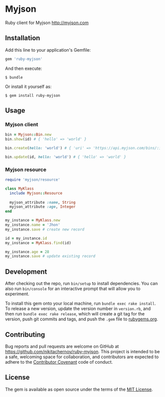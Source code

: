 # Myjson

Ruby client for Myjson http://myjson.com

## Installation

Add this line to your application's Gemfile:

```ruby
gem 'ruby-myjson'
```

And then execute:

    $ bundle

Or install it yourself as:

    $ gem install ruby-myjson

## Usage

### Myjson client

```Ruby
bin = Myjson::Bin.new
bin.show(id) # { 'hello' => 'world' }

bin.create(hello: 'world') # { 'uri' => 'https://api.myjson.com/bins/:id' }

bin.update(id, hello: 'world') # { 'hello' => 'world' }
```

### Myjson resource

```Ruby
require 'myjson/resource'

class MyKlass
  include Myjson::Resource
  
  myjson_attribute :name, String
  myjson_attribute :age, Integer
end

my_instance = MyKlass.new
my_instance.name = 'Jhon'
my_instance.save # create new record

id = my_instance.id
my_instance = MyKlass.find(id)

my_instance.age = 28
my_instance.save # update existing record
```

## Development

After checking out the repo, run `bin/setup` to install dependencies. You can also run `bin/console` for an interactive prompt that will allow you to experiment.

To install this gem onto your local machine, run `bundle exec rake install`. To release a new version, update the version number in `version.rb`, and then run `bundle exec rake release`, which will create a git tag for the version, push git commits and tags, and push the `.gem` file to [rubygems.org](https://rubygems.org).

## Contributing

Bug reports and pull requests are welcome on GitHub at https://github.com/nikitachernov/ruby-myjson. This project is intended to be a safe, welcoming space for collaboration, and contributors are expected to adhere to the [Contributor Covenant](http://contributor-covenant.org) code of conduct.


## License

The gem is available as open source under the terms of the [MIT License](http://opensource.org/licenses/MIT).

